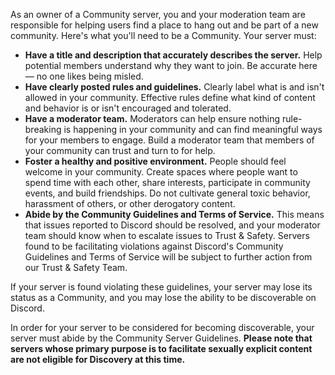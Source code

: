 <p>As an owner of a Community server, you and your moderation team are responsible for helping users find a place to hang out and be part of a new community. Here's what you'll need to be a Community. Your server must:</p>
<ul>
    <li>
        <strong>Have a title and description that accurately describes the server.</strong> Help potential members understand why they want to join. Be accurate here — no one likes being misled.
    </li>
    <li>
        <strong>Have clearly posted rules and guidelines.</strong> Clearly label what is and isn't allowed in your community. Effective rules define what kind of content and behavior is or isn't encouraged and tolerated.
    </li>
    <li>
        <strong>Have a moderator team.</strong> Moderators can help ensure nothing rule-breaking is happening in your community and can find meaningful ways for your members to engage. Build a moderator team that members of your community can trust and turn to for help.
    </li>
    <li>
        <strong>Foster a healthy and positive environment.</strong> People should feel welcome in your community. Create spaces where people want to spend time with each other, share interests, participate in community events, and build friendships. Do not cultivate general toxic behavior, harassment of others, or other derogatory content.
    </li>
    <li>
        <strong>Abide by the Community Guidelines and Terms of Service.</strong> This means that issues reported to Discord should be resolved, and your moderator team should know when to escalate issues to Trust &amp; Safety. Servers found to be facilitating violations against Discord's Community Guidelines and Terms of Service will be subject to further action from our Trust &amp; Safety Team.
    </li>
</ul>
<p>If your server is found violating these guidelines, your server may lose its status as a Community, and you may lose the ability to be discoverable on Discord.</p>
<p>In order for your server to be considered for becoming discoverable, your server must abide by the Community Server Guidelines. <strong>Please note that servers whose primary purpose is to facilitate sexually explicit content are not eligible for Discovery at this time.</strong></p>